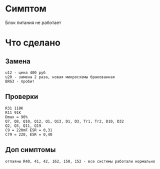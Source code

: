 # Симптом 
Блок питания не работает 

# Что сделано 
## Замена
	u12 - цена 400 руб
	u20 - замена 2 раза, новая микросхемы бракованная
	BRG3 - пробит

## Проверки
	R31 110K 
	R11 91K
	Dmax = 90%
	Q7, Q8, Q10, Q12, Q1, Q13, D1, D3, Tr1, Tr2, D10, D32
	Q2, Q3, Q11, Q19
	C9 = 220mF ESR = 0,31
	C79 = 220, ESR = 0,40

## Доп симптомы
	отпаяны R40, 41, 42, 162, 150, 152 - все системы работали нормально 
